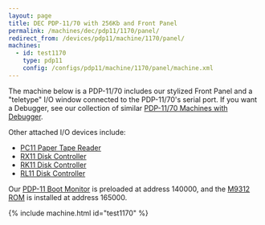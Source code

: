 ```yaml
---
layout: page
title: DEC PDP-11/70 with 256Kb and Front Panel
permalink: /machines/dec/pdp11/1170/panel/
redirect_from: /devices/pdp11/machine/1170/panel/
machines:
  - id: test1170
    type: pdp11
    config: /configs/pdp11/machine/1170/panel/machine.xml
---
```


The machine below is a PDP-11/70 includes our stylized Front Panel and a "teletype" I/O window connected to the
PDP-11/70's serial port.  If you want a Debugger, see our collection of similar [PDP-11/70 Machines with Debugger](debugger/).

Other attached I/O devices include:

- [PC11 Paper Tape Reader](/devices/pdp11/pc11/)
- [RX11 Disk Controller](/devices/pdp11/rx11/)
- [RK11 Disk Controller](/devices/pdp11/rk11/)
- [RL11 Disk Controller](/devices/pdp11/rl11/)

Our [PDP-11 Boot Monitor](/software/dec/pdp11/boot/monitor/) is preloaded at address 140000, and the
[M9312 ROM](/machines/dec/pdp11/rom/M9312/) is installed at address 165000. 

{% include machine.html id="test1170" %}
